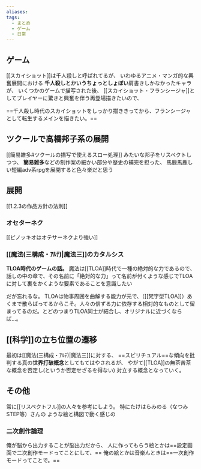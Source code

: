 ```yaml
---
aliases: 
tags:
  - まとめ
  - ゲーム
  - 日常
---
```

## ゲーム
[[スカイショット]]は千人殺しと呼ばれてるが、
いわゆるアニメ・マンガ的な興奮展開における
**千人殺しとかいうちょっとしょぼい**肩書きしかなかったキャラが、
いくつかのゲームで描写された後、
[[スカイショット・フランシージャ]]としてプレイヤーに驚きと興奮を伴う再登場描きたいので、

==千人殺し時代のスカイショットをしっかり描ききってから、フランシージャとして転生するメインを描きたい。==
## ツクールで高橋邦子系の展開
[[簡易雑多#ツクールの描写で使えるスロー処理]]
みたいな邦子をリスペクトしつつ、
**簡易雑多**などの制作案の細かい部分や歴史の補完を担った、
馬鹿馬鹿しい短編adv系rpgを展開すると色々楽だと思う

## 展開　
[[1.2.3の作品方針の法則]]

### オセターネク
[[ピノッキオはオテサーネクより強い]]

### [[魔法(三構成・ｱﾙﾃ)|魔法三]]のカタルシス
**TLOA時代のゲームの話。**
魔法は[[TLOA]]時代で一種の絶対的な力であるので、
話しの中の章で、その名前に「絶対的な力」って名前が付くような感じでTLOAに対して裏をかくような要素であることを意識したい

だが忘れるな。
TLOAは物事周囲を曲解する能力が元で、（[[梵字型TLOA]]）あくまで散らばってるからこそ。人々の信ずる力に依存する相対的なものとして留まってるのだ。とどのつまりTLOA同士が結合し、オリジナルに近づくならば…。 
## [[科学]]の立ち位置の遷移
最初は[[魔法(三構成・ｱﾙﾃ)|魔法三]]に対する、
==スピリチュアル==な傾向を批判する真の**世界打破概念**としてもてはやされるが、
やがて[[TLOA]]の無茶苦茶な概念を否定し(というか否定せざるを得ない)
対立する概念となっていく。


## その他
常に[[リスペクトフル]]の人々を参考にしよう。
特にたけはらみのる（なつみSTEP等）さんの
ような絵と構図で動く感じの
### 二次創作論理
俺が脳から出力することが脳出力だから、
人に作ってもらう絵とかは==設定画面で二次創作モードってことにして、==
俺の絵とかは音楽んときは==一次創作モードってことで。==